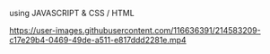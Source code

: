  using JAVASCRIPT & CSS / HTML

 https://user-images.githubusercontent.com/116636391/214583209-c17e29b4-0469-49de-a511-e817ddd2281e.mp4
